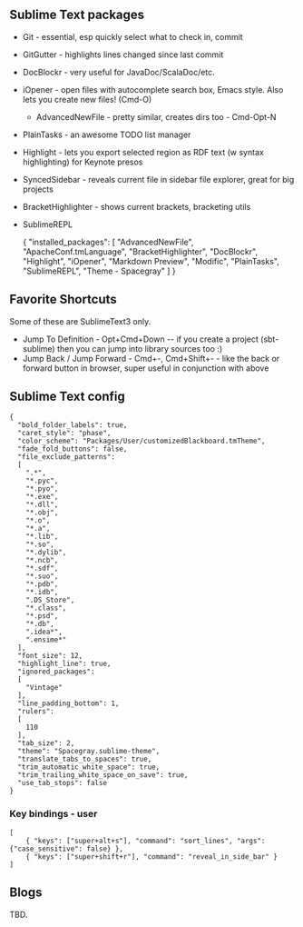 ## Sublime Text packages

* Git - essential, esp quickly select what to check in, commit
* GitGutter - highlights lines changed since last commit
* DocBlockr - very useful for JavaDoc/ScalaDoc/etc.
* iOpener - open files with autocomplete search box, Emacs style.  Also lets you create new files! (Cmd-O)
    * AdvancedNewFile - pretty similar, creates dirs too - Cmd-Opt-N
* PlainTasks - an awesome TODO list manager
* Highlight - lets you export selected region as RDF text (w syntax highlighting) for Keynote presos
* SyncedSidebar - reveals current file in sidebar file explorer, great for big projects
* BracketHighlighter - shows current brackets, bracketing utils
* SublimeREPL

    {
      "installed_packages":
      [
        "AdvancedNewFile",
        "ApacheConf.tmLanguage",
        "BracketHighlighter",
        "DocBlockr",
        "Highlight",
        "iOpener",
        "Markdown Preview",
        "Modific",
        "PlainTasks",
        "SublimeREPL",
        "Theme - Spacegray"
      ]
    }

## Favorite Shortcuts

Some of these are SublimeText3 only.

 * Jump To Definition - Opt+Cmd+Down  -- if you create a project (sbt-sublime) then you can jump into library sources too :)
*  Jump Back / Jump Forward - Cmd+-, Cmd+Shift+- - like the back or forward button in browser, super useful in conjunction with above

## Sublime Text config

    {
      "bold_folder_labels": true,
      "caret_style": "phase",
      "color_scheme": "Packages/User/customizedBlackboard.tmTheme",
      "fade_fold_buttons": false,
      "file_exclude_patterns":
      [
        ".*",
        "*.pyc",
        "*.pyo",
        "*.exe",
        "*.dll",
        "*.obj",
        "*.o",
        "*.a",
        "*.lib",
        "*.so",
        "*.dylib",
        "*.ncb",
        "*.sdf",
        "*.suo",
        "*.pdb",
        "*.idb",
        ".DS_Store",
        "*.class",
        "*.psd",
        "*.db",
        ".idea*",
        ".ensime*"
      ],
      "font_size": 12,
      "highlight_line": true,
      "ignored_packages":
      [
        "Vintage"
      ],
      "line_padding_bottom": 1,
      "rulers":
      [
        110
      ],
      "tab_size": 2,
      "theme": "Spacegray.sublime-theme",
      "translate_tabs_to_spaces": true,
      "trim_automatic_white_space": true,
      "trim_trailing_white_space_on_save": true,
      "use_tab_stops": false
    }

### Key bindings - user

    [
        { "keys": ["super+alt+s"], "command": "sort_lines", "args": {"case_sensitive": false} },
        { "keys": ["super+shift+r"], "command": "reveal_in_side_bar" }
    ]

## Blogs

TBD.
